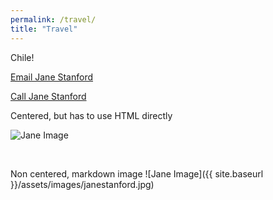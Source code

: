 ```yaml
---
permalink: /travel/
title: "Travel"
---
```


Chile!


[Email Jane Stanford](mailto:janestanford@university.edu?subject=Hi%20Jane,%20attn%20website%20reference)

[Call Jane Stanford](tel:+14155551212)

Centered, but has to use HTML directly
<div class="text-center">
  <img src="{{ site.baseurl }}/assets/images/janestanford.jpg" alt="Jane Image">
</div>

<p>&nbsp;</p>
Non centered, markdown image
![Jane Image]({{ site.baseurl }}/assets/images/janestanford.jpg)
